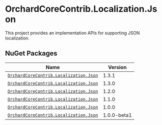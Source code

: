# OrchardCoreContrib.Localization.Json

This project provides an implementation APIs for supporting JSON localization.

## NuGet Packages

| Name                                                                                                                      | Version     |
|---------------------------------------------------------------------------------------------------------------------------|-------------|
| [`OrchardCoreContrib.Localization.Json`](https://www.nuget.org/packages/OrchardCoreContrib.Localization.Json/1.3.1)       | 1.3.1       |
| [`OrchardCoreContrib.Localization.Json`](https://www.nuget.org/packages/OrchardCoreContrib.Localization.Json/1.3.0)       | 1.3.0       |
| [`OrchardCoreContrib.Localization.Json`](https://www.nuget.org/packages/OrchardCoreContrib.Localization.Json/1.2.0)       | 1.2.0       |
| [`OrchardCoreContrib.Localization.Json`](https://www.nuget.org/packages/OrchardCoreContrib.Localization.Json/1.1.0)       | 1.1.0       |
| [`OrchardCoreContrib.Localization.Json`](https://www.nuget.org/packages/OrchardCoreContrib.Localization.Json/1.0.0)       | 1.0.0       |
| [`OrchardCoreContrib.Localization.Json`](https://www.nuget.org/packages/OrchardCoreContrib.Localization.Json/1.0.0-beta1) | 1.0.0-beta1 |
